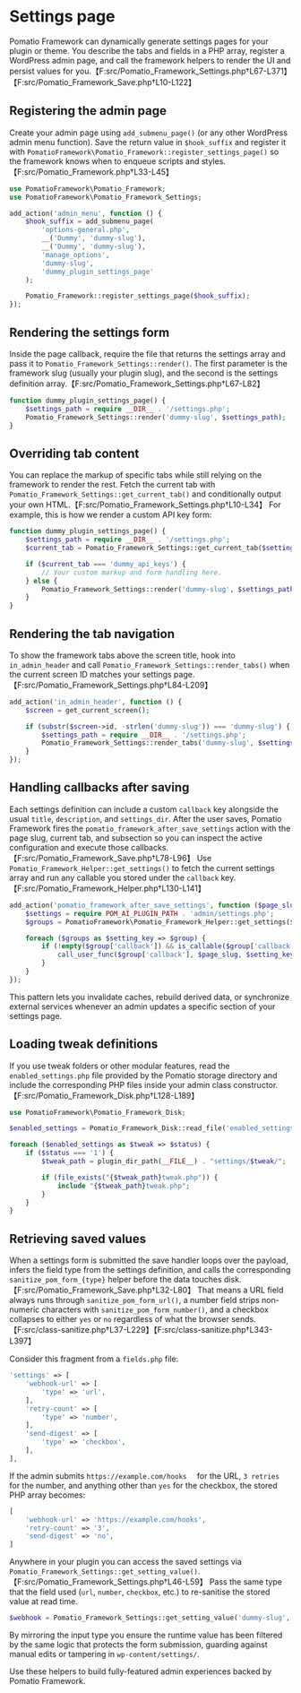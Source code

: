 # Settings page

Pomatio Framework can dynamically generate settings pages for your plugin or theme. You describe the tabs and fields in a PHP array, register a WordPress admin page, and call the framework helpers to render the UI and persist values for you.【F:src/Pomatio_Framework_Settings.php†L67-L371】【F:src/Pomatio_Framework_Save.php†L10-L122】

## Registering the admin page

Create your admin page using `add_submenu_page()` (or any other WordPress admin menu function). Save the return value in `$hook_suffix` and register it with `PomatioFramework\Pomatio_Framework::register_settings_page()` so the framework knows when to enqueue scripts and styles.【F:src/Pomatio_Framework.php†L33-L45】

```php
use PomatioFramework\Pomatio_Framework;
use PomatioFramework\Pomatio_Framework_Settings;

add_action('admin_menu', function () {
    $hook_suffix = add_submenu_page(
        'options-general.php',
        __('Dummy', 'dummy-slug'),
        __('Dummy', 'dummy-slug'),
        'manage_options',
        'dummy-slug',
        'dummy_plugin_settings_page'
    );

    Pomatio_Framework::register_settings_page($hook_suffix);
});
```

## Rendering the settings form

Inside the page callback, require the file that returns the settings array and pass it to `Pomatio_Framework_Settings::render()`. The first parameter is the framework slug (usually your plugin slug), and the second is the settings definition array.【F:src/Pomatio_Framework_Settings.php†L67-L82】

```php
function dummy_plugin_settings_page() {
    $settings_path = require __DIR__ . '/settings.php';
    Pomatio_Framework_Settings::render('dummy-slug', $settings_path);
}
```

## Overriding tab content

You can replace the markup of specific tabs while still relying on the framework to render the rest. Fetch the current tab with `Pomatio_Framework_Settings::get_current_tab()` and conditionally output your own HTML.【F:src/Pomatio_Framework_Settings.php†L10-L34】 For example, this is how we render a custom API key form:

```php
function dummy_plugin_settings_page() {
    $settings_path = require __DIR__ . '/settings.php';
    $current_tab = Pomatio_Framework_Settings::get_current_tab($settings_path);

    if ($current_tab === 'dummy_api_keys') {
        // Your custom markup and form handling here.
    } else {
        Pomatio_Framework_Settings::render('dummy-slug', $settings_path);
    }
}
```

## Rendering the tab navigation

To show the framework tabs above the screen title, hook into `in_admin_header` and call `Pomatio_Framework_Settings::render_tabs()` when the current screen ID matches your settings page.【F:src/Pomatio_Framework_Settings.php†L84-L209】

```php
add_action('in_admin_header', function () {
    $screen = get_current_screen();

    if (substr($screen->id, -strlen('dummy-slug')) === 'dummy-slug') {
        $settings_path = require __DIR__ . '/settings.php';
        Pomatio_Framework_Settings::render_tabs('dummy-slug', $settings_path);
    }
});
```

## Handling callbacks after saving

Each settings definition can include a custom `callback` key alongside the usual `title`, `description`, and `settings_dir`. After the user saves, Pomatio Framework fires the `pomatio_framework_after_save_settings` action with the page slug, current tab, and subsection so you can inspect the active configuration and execute those callbacks.【F:src/Pomatio_Framework_Save.php†L78-L96】 Use `Pomatio_Framework_Helper::get_settings()` to fetch the current settings array and run any callable you stored under the `callback` key.【F:src/Pomatio_Framework_Helper.php†L130-L141】

```php
add_action('pomatio_framework_after_save_settings', function ($page_slug, $tab, $subsection) {
    $settings = require POM_AI_PLUGIN_PATH . 'admin/settings.php';
    $groups = PomatioFramework\Pomatio_Framework_Helper::get_settings($settings, $tab, $subsection);

    foreach ($groups as $setting_key => $group) {
        if (!empty($group['callback']) && is_callable($group['callback'])) {
            call_user_func($group['callback'], $page_slug, $setting_key);
        }
    }
});
```

This pattern lets you invalidate caches, rebuild derived data, or synchronize external services whenever an admin updates a specific section of your settings page.

## Loading tweak definitions

If you use tweak folders or other modular features, read the `enabled_settings.php` file provided by the Pomatio storage directory and include the corresponding PHP files inside your admin class constructor.【F:src/Pomatio_Framework_Disk.php†L128-L189】

```php
use PomatioFramework\Pomatio_Framework_Disk;

$enabled_settings = Pomatio_Framework_Disk::read_file('enabled_settings.php', 'dummy-slug', 'array');

foreach ($enabled_settings as $tweak => $status) {
    if ($status === '1') {
        $tweak_path = plugin_dir_path(__FILE__) . "settings/$tweak/";

        if (file_exists("{$tweak_path}tweak.php")) {
            include "{$tweak_path}tweak.php";
        }
    }
}
```

## Retrieving saved values

When a settings form is submitted the save handler loops over the payload, infers the field type from the settings definition, and calls the corresponding `sanitize_pom_form_{type}` helper before the data touches disk.【F:src/Pomatio_Framework_Save.php†L32-L80】 That means a URL field always runs through `sanitize_pom_form_url()`, a number field strips non-numeric characters with `sanitize_pom_form_number()`, and a checkbox collapses to either `yes` or `no` regardless of what the browser sends.【F:src/class-sanitize.php†L37-L229】【F:src/class-sanitize.php†L343-L397】

Consider this fragment from a `fields.php` file:

```php
'settings' => [
    'webhook-url' => [
        'type' => 'url',
    ],
    'retry-count' => [
        'type' => 'number',
    ],
    'send-digest' => [
        'type' => 'checkbox',
    ],
],
```

If the admin submits `https://example.com/hooks  ` for the URL, `3 retries` for the number, and anything other than `yes` for the checkbox, the stored PHP array becomes:

```php
[
    'webhook-url' => 'https://example.com/hooks',
    'retry-count' => '3',
    'send-digest' => 'no',
]
```

Anywhere in your plugin you can access the saved settings via `Pomatio_Framework_Settings::get_setting_value()`.【F:src/Pomatio_Framework_Settings.php†L46-L59】 Pass the same type that the field used (`url`, `number`, `checkbox`, etc.) to re-sanitise the stored value at read time.

```php
$webhook = Pomatio_Framework_Settings::get_setting_value('dummy-slug', 'general', 'webhook-url', 'url');
```

By mirroring the input type you ensure the runtime value has been filtered by the same logic that protects the form submission, guarding against manual edits or tampering in `wp-content/settings/`.

Use these helpers to build fully-featured admin experiences backed by Pomatio Framework.
